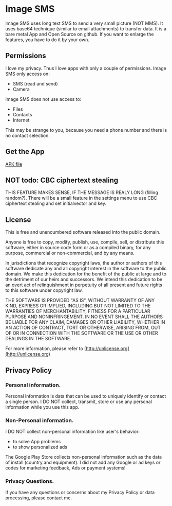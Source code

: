# Image SMS

Image SMS uses long text SMS to send a very small picture (NOT MMS). It uses
base64 technique (similar to email attachments) to transfer data. It is
a bare metal App and Open Source on github. If you
want to enlarge the features, you have to do it by your own.

## Permissions

I love my privacy. Thus I love apps with only a couple of permissions. Image SMS only access on:

- SMS (read and send)
- Camera

Image SMS does not use access to:

- Files
- Contacts
- Internet

This may be strange to you, because you need a phone number and there is no contact selection.

## Get the App

[APK file](https://raw.githubusercontent.com/no-go/ImageSms/master/app/release/click.dummer.imagesms.apk)

## NOT todo: CBC ciphertext stealing

THIS FEATURE MAKES SENSE, IF THE MESSAGE IS REALY LONG (filling random?).
There will be a small feature in the settings menu to use CBC ciphertext stealing and set initialvector and key.

## License

This is free and unencumbered software released into the public domain.

Anyone is free to copy, modify, publish, use, compile, sell, or distribute this
software, either in source code form or as a compiled binary, for any purpose,
commercial or non-commercial, and by any means.

In jurisdictions that recognize copyright laws, the author or authors of this software
dedicate any and all copyright interest in the software to the public domain. We make
this dedication for the benefit of the public at large and to the detriment of our
heirs and successors. We intend this dedication to be an overt act of relinquishment
in perpetuity of all present and future rights to this software under copyright law.

THE SOFTWARE IS PROVIDED "AS IS", WITHOUT WARRANTY OF ANY KIND, EXPRESS OR IMPLIED,
INCLUDING BUT NOT LIMITED TO THE WARRANTIES OF MERCHANTABILITY, FITNESS FOR A PARTICULAR
PURPOSE AND NONINFRINGEMENT. IN NO EVENT SHALL THE AUTHORS BE LIABLE FOR ANY CLAIM,
DAMAGES OR OTHER LIABILITY, WHETHER IN AN ACTION OF CONTRACT, TORT OR OTHERWISE,
ARISING FROM, OUT OF OR IN CONNECTION WITH THE SOFTWARE OR THE USE OR OTHER
DEALINGS IN THE SOFTWARE.

For more information, please refer to [http://unlicense.org](http://unlicense.org)

## Privacy Policy

### Personal information.

Personal information is data that can be used to uniquely identify or contact a
single person. I DO NOT collect, transmit, store or use any personal information while you use this app.

### Non-Personal information.

I DO NOT collect non-personal information like user's behavior:

 -  to solve App problems
 -  to show personalized ads

The Google Play Store collects non-personal information such as the data of install (country and equipment).
I did not add any Google or ad keys or codes for marketing feedback, Ads or payment systems!

### Privacy Questions.

If you have any questions or concerns about my Privacy Policy or data processing, please contact me.
